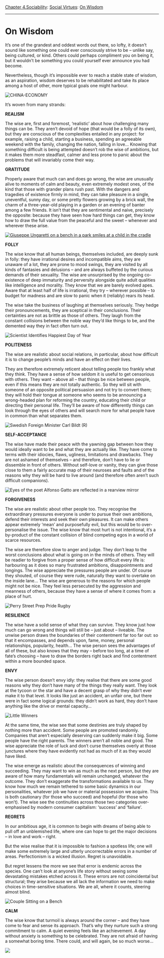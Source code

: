 [Chapter 4.Sociability](https://www.theschooloflife.com/thebookoflife/category/sociability/): [Social Virtues](https://www.theschooloflife.com/thebookoflife/category/sociability/social-virtues/): [On Wisdom](https://www.theschooloflife.com/thebookoflife/wisdom-a-short-guide/)

* * *

# On Wisdom

It’s one of the grandest and oddest words out there, so lofty, it doesn’t sound like something one could ever consciously strive to be – unlike say, being cultured, or kind. Others could perhaps compliment you on being it, but it wouldn’t be something you could yourself ever announce you had become.

Nevertheless, though it’s impossible ever to reach a stable state of wisdom, as an aspiration, wisdom deserves to be rehabilitated and take its place among a host of other, more typical goals one might harbour.

![CHINA-ECONOMY](https://www.theschooloflife.com/thebookoflife/wp-content/uploads/2014/09/chinese-1.jpg)

It’s woven from many strands:

**REALISM**

The wise are, first and foremost, ‘realistic’ about how challenging many things can be. They aren’t devoid of hope (that would be a folly of its own), but they are conscious of the complexities entailed in any project: for example, raising a child, starting a business, spending an agreeable weekend with the family, changing the nation, falling in love… Knowing that something difficult is being attempted doesn’t rob the wise of ambitions, but it makes them more steadfast, calmer and less prone to panic about the problems that will invariably come their way.

**GRATITUDE**

Properly aware that much can and does go wrong, the wise are unusually alive to moments of calm and beauty, even extremely modest ones, of the kind that those with grander plans rush past. With the dangers and tragedies of existence firmly in mind, they can take pleasure in a single, uneventful, sunny day, or some pretty flowers growing by a brick wall, the charm of a three-year-old playing in a garden or an evening of banter among a few friends. It isn’t that they are sentimental and naive, precisely the opposite: because they have seen how hard things can get, they know how to draw the full value from the peaceful and the sweet – whenever and wherever these arise.

[![Giuseppe Ungaretti on a bench in a park smiles at a child in the cradle](https://www.theschooloflife.com/thebookoflife/wp-content/uploads/2014/09/pram.jpg)](http://www.thebookoflife.org/wp-content/uploads/2014/09/pram.jpg)

**FOLLY**

The wise know that all human beings, themselves included, are deeply sunk in folly: they have irrational desires and incompatible aims, they are unaware of a lot, they are prone to mood swings, they are visited by all kinds of fantasies and delusions – and are always buffeted by the curious demands of their sexuality. The wise are unsurprised by the ongoing co-existence of deep immaturity and perversity alongside quite adult qualities like intelligence and morality. They know that we are barely evolved apes. Aware that at least half of life is irrational, they try – wherever possible – to budget for madness and are slow to panic when it (reliably) rears its head.

The wise take the business of laughing at themselves seriously. They hedge their pronouncements, they are sceptical in their conclusions. Their certainties are not as brittle as those of others. They laugh from the constant collisions between the noble way they’d like things to be, and the demented way they in fact often turn out.

![Scientist Identifies Happiest Day of Year](https://www.theschooloflife.com/thebookoflife/wp-content/uploads/2014/09/folly.jpg)

**POLITENESS**

The wise are realistic about social relations, in particular, about how difficult it is to change people’s minds and have an effect on their lives.

They are therefore extremely reticent about telling people too frankly what they think. They have a sense of how seldom it is useful to get censorious with others. They want – above all – that things be nice between people, even if this means they are not totally authentic. So they will sit with someone of an opposite political persuasion and not try to convert them; they will hold their tongue at someone who seems to be announcing a wrong-headed plan for reforming the country, educating their child or directing their personal life. They’ll be aware of how differently things can look through the eyes of others and will search more for what people have in common than what separates them.

![Swedish Foreign Minister Carl Bildt (R)](https://www.theschooloflife.com/thebookoflife/wp-content/uploads/2014/09/turkey.jpg)

**SELF-ACCEPTANCE**

The wise have made their peace with the yawning gap between how they would ideally want to be and what they are actually like. They have come to terms with their idiocies, flaws, ugliness, limitations and drawbacks. They are not ashamed of themselves – and therefore, don’t have to lie or dissemble in front of others. Without self-love or vanity, they can give those close to them a fairly accurate map of their neuroses and faults and of the reasons why they will be hard to live around (and therefore often aren’t such difficult companions).

![Eyes of the poet Alfonso Gatto are reflected in a rearview mirror](https://www.theschooloflife.com/thebookoflife/wp-content/uploads/2014/09/mirror.jpg)

**FORGIVENESS**

The wise are realistic about other people too. They recognise the extraordinary pressures everyone is under to pursue their own ambitions, defend their interests and seek their own pleasures. It can make others appear extremely ‘mean’ and purposefully evil, but this would be to over-personalise the issue. The wise know that most hurt is not intentional, it’s a by-product of the constant collision of blind competing egos in a world of scarce resources.

The wise are therefore slow to anger and judge. They don’t leap to the worst conclusions about what is going on in the minds of others. They will be readier to forgive from a proper sense of how difficult every life is: harbouring as it does so many frustrated ambitions, disappointments and longings. The wise appreciate the pressures people are under. Of course they shouted, of course they were rude, naturally they want to overtake on the inside lane… The wise are generous to the reasons for which people might not be nice. They feel less persecuted by the aggression and meanness of others, because they have a sense of where it comes from: a place of hurt.

![Perry Street Prep Pride Rugby](https://www.theschooloflife.com/thebookoflife/wp-content/uploads/2014/09/boys.jpg)

**RESILIENCE**

The wise have a solid sense of what they can survive. They know just how much can go wrong and things will still be – just about – liveable. The unwise person draws the boundaries of their contentment far too far out: so that it encompasses, and depends upon, fame, money, personal relationships, popularity, health… The wise person sees the advantages of all of these, but also knows that they may – before too long, at a time of fate’s choosing – have to draw the borders right back and find contentment within a more bounded space.

**ENVY**

The wise person doesn’t envy idly: they realise that there are some good reasons why they don’t have many of the things they really want. They look at the tycoon or the star and have a decent grasp of why they didn’t ever make it to that level. It looks like just an accident, an unfair one, but there were in fact some logical grounds: they didn’t work as hard, they don’t have anything like the drive or mental capacity…

![Little Winners](https://www.theschooloflife.com/thebookoflife/wp-content/uploads/2014/09/3135259.jpg)

At the same time, the wise see that some destinies are truly shaped by nothing more than accident. Some people are promoted randomly. Companies that aren’t especially deserving can suddenly make it big. Some people have the right parents. The winners aren’t all noble and good. The wise appreciate the role of luck and don’t curse themselves overly at those junctures where they have evidently not had as much of it as they would have liked.

The wise emerge as realistic about the consequences of winning and succeeding. They may want to win as much as the next person, but they are aware of how many fundamentals will remain unchanged, whatever the outcome. They don’t exaggerate the transformations available to us. They know how much we remain tethered to some basic dynamics in our personalities, whatever job we have or material possession we acquire. This is both cautionary (for those who succeed) and hopeful (for those who won’t). The wise see the continuities across those two categories over-emphasised by modern consumer capitalism: ‘success’ and ‘failure’.

**REGRETS**

In our ambitious age, it is common to begin with dreams of being able to pull off an unblemished life, where one can hope to get the major decisions – in love and work – right.

But the wise realise that it is impossible to fashion a spotless life; one will make some extremely large and utterly uncorrectable errors in a number of areas. Perfectionism is a wicked illusion. Regret is unavoidable.

But regret lessens the more we see that error is endemic across the species. One can’t look at anyone’s life story without seeing some devastating mistakes etched across it. These errors are not coincidental but structural; they arise because we all lack the information we need to make choices in time-sensitive situations. We are all, where it counts, steering almost blind.

![Couple Sitting on a Bench](https://www.theschooloflife.com/thebookoflife/wp-content/uploads/2014/09/bench.jpg)

**CALM**

The wise know that turmoil is always around the corner – and they have come to fear and sense its approach. That’s why they nurture such a strong commitment to calm. A quiet evening feels like an achievement. A day without anxiety is something to be celebrated. They are not afraid of having a somewhat boring time. There could, and will again, be so much worse…

[![](https://img.youtube.com/vi/ox8XlcUppbo/0.jpg)](https://www.youtube.com/embed/ox8XlcUppbo '')
